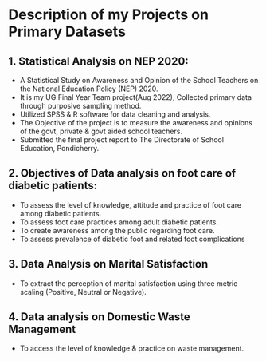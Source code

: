 # Description of my Projects on Primary Datasets

## 1. Statistical Analysis on NEP 2020:
* A Statistical Study on Awareness and Opinion of the School Teachers on the National Education Policy (NEP) 2020.
* It is my UG Final Year Team project(Aug 2022), Collected primary data through purposive sampling method.
* Utilized SPSS & R software for data cleaning and analysis.
* The Objective of the project is to measure the awareness and opinions of the govt, private & govt aided school teachers.
* Submitted the final project report to The Directorate of School Education, Pondicherry.

## 2. Objectives of Data analysis on foot care of diabetic patients:
* To assess the level of knowledge, attitude and practice of foot care among diabetic patients.
* To assess foot care practices among adult diabetic patients.
* To create awareness among the public regarding foot care.
* To assess prevalence of diabetic foot and related foot complications

## 3. Data Analysis on Marital Satisfaction
* To extract the perception of marital satisfaction using three metric scaling (Positive, Neutral or Negative).

## 4. Data analysis on Domestic Waste Management
* To access the level of knowledge & practice on waste management.

